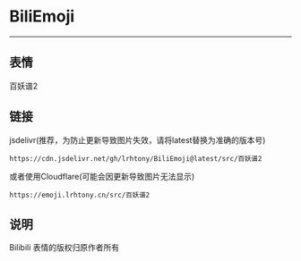 # BiliEmoji
---
## 表情
百妖谱2
## 链接
jsdelivr(推荐，为防止更新导致图片失效，请将latest替换为准确的版本号)
```
https://cdn.jsdelivr.net/gh/lrhtony/BiliEmoji@latest/src/百妖谱2
```
或者使用Cloudflare(可能会因更新导致图片无法显示)
```
https://emoji.lrhtony.cn/src/百妖谱2
```
## 说明
Bilibili 表情的版权归原作者所有
